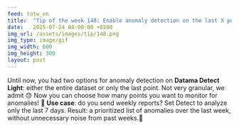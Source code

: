 ```yaml
---
feed: totw_en
title:  "Tip of the week 148: Enable anomaly detection on the last X points"
date:   2025-07-24 08:00:00 +0200
img_url: /assets/images/tip/148.png
img_type: image/gif
img_width: 600
img_height: 300
layout: post
---
```


Until now, you had two options for anomaly detection on **Datama Detect Light**: either the entire dataset or only the last point. Not very granular, we admit 😓
Now you can choose how many points you want to monitor for anomalies! 🎯
**Use case**: do you send weekly reports? Set Detect to analyze only the last 7 days. Result: a prioritized list of anomalies over the last week, without unnecessary noise from past weeks.📅

